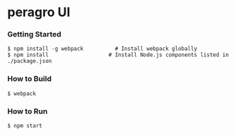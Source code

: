 peragro UI
=======

### Getting Started

```shell
$ npm install -g webpack          # Install webpack globally
$ npm install                   # Install Node.js components listed in ./package.json
```

### How to Build

```shell
$ webpack                 
```

### How to Run

```shell
$ npm start                       
```
